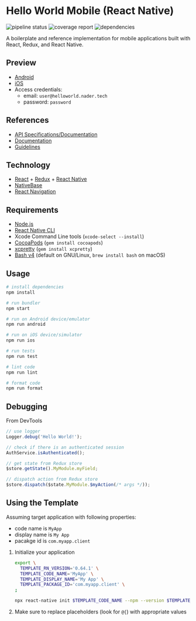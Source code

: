 # Hello World Mobile (React Native)

![pipeline status](https://gitlab.com/helloworld-nt/helloworld-react-native/badges/master/pipeline.svg)
![coverage report](https://gitlab.com/helloworld-nt/helloworld-react-native/badges/master/coverage.svg)
![dependencies](https://img.shields.io/david/naderio/helloworld-react-native.svg)

A boilerplate and reference implementation for mobile applications built with React, Redux, and React Native.

## Preview

- [Android](https://appetize.io/app/3xvgukkq4gqjyjn1ztrzq6czwr?device=nexus5&scale=75&orientation=portrait&osVersion=7.1)
- [iOS](https://appetize.io/app/nkn34mhpchnx172e67ptmjypdm?device=iphone6s&scale=75&orientation=portrait&osVersion=11.1)
- Access credentials:
  - email: `user@helloworld.nader.tech`
  - password: `password`

## References

- [API Specifications/Documentation](https://starterspecapi.docs.apiary.io/)
- [Documentation](./docs)
- [Guidelines](https://github.com/naderio/helloworld-dev/tree/master/docs/guidelines)

## Technology

- [React](https://reactjs.org/) + [Redux](https://redux.js.org/) + [React Native](https://facebook.github.io/react-native/)
- [NativeBase](https://nativebase.io/)
- [React Navigation](https://reactnavigation.org/)

## Requirements

- [Node.js](https://nodejs.org/)
- [React Native CLI](https://www.npmjs.com/package/react-native-cli)
- Xcode Command Line tools (`xcode-select --install`)
- [CocoaPods](https://cocoapods.org/) (`gem install cocoapods`)
- [xcpretty](https://github.com/supermarin/xcpretty) (`gem install xcpretty`)
- [Bash v4](http://tldp.org/LDP/abs/html/bashver4.html) (default on GNU/Linux, `brew install bash` on macOS)

## Usage

```sh
# install dependencies
npm install

# run bundler
npm start

# run on Android device/emulator
npm run android

# run on iOS device/simulator
npm run ios

# run tests
npm run test

# lint code
npm run lint

# format code
npm run format
```

## Debugging

From DevTools

```javascript
// use logger
Logger.debug('Hello World!');

// check if there is an authenticated session
AuthService.isAuthenticated();

// get state from Redux store
$store.getState().MyModule.myField;

// dispatch action from Redux store
$store.dispatch($state.MyModule.$myAction(/* args */));
```

## Using the Template

Assuming target application with following properties:

- code name is `MyApp`
- display name is `My App`
- pacakge id is `com.myapp.client`

1.  Initialize your application

    ```sh
    export \
      TEMPLATE_RN_VERSION='0.64.1' \
      TEMPLATE_CODE_NAME='MyApp' \
      TEMPLATE_DISPLAY_NAME='My App' \
      TEMPLATE_PACKAGE_ID='com.myapp.client' \
    ;

    npx react-native init $TEMPLATE_CODE_NAME --npm --version $TEMPLATE_RN_VERSION --template 'https://github.com/naderio/helloworld-react-native'
    ```

1.  Make sure to replace placeholders (look for `@{`) with appropriate values
